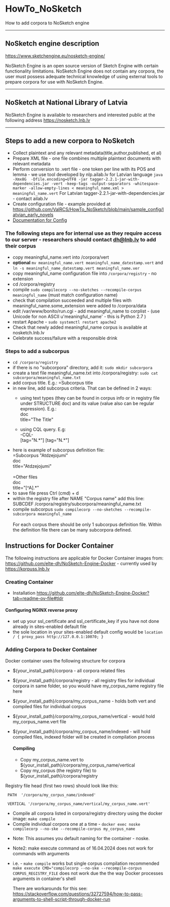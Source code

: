 # HowTo_NoSketch
How to add corpora to NoSketch engine

---
## NoSketch engine description

https://www.sketchengine.eu/nosketch-engine/

NoSketch Engine is an open source version of Sketch Engine with certain functionality limitations. NoSketch Engine does not contain any corpora, the user must possess adequate technical knowledge of using external tools to prepare corpora for use with NoSketch Engine.

---
## NoSketch at National Library of Latvia

NoSketch Engine is available to researchers and interested public at the following address
https://nosketch.lnb.lv

---
## Steps to add a new corpora to NoSketch

* Collect plaintext and any relevant metadata(title,author,published, et al)
* Prepare XML file - one file combines multiple plaintext documents with relevant metadata
* Perform conversion to .vert file - one token per line with its POS and lemma - we use tool developed by nlp.ailab.lv for Latvian language
```java -Xmx8G  -Dfile.encoding=UTF8 -jar tagger-2.2.1-jar-with-dependencies.jar -vert -keep-tags -output-separators -whitespace-marker -allow-empty-lines < meaningful_name.xml > meaningful_name.vert```
For Latvian tagger-2.2.1-jar-with-dependencies.jar - contact ailab.lv
* Create configuration file - example provided at https://github.com/ValRCS/HowTo_NoSketch/blob/main/sample_config/latvian_early_novels
* [Documentation for Config](https://www.sketchengine.eu/documentation/corpus-configuration-file-all-features/)


### The following steps are for internal use as they  require access to our server - researchers should contact dh@lnb.lv to add their corpus

* copy meaningful_name.vert into /corpora/vert
* **optional** ```mv meaningful_name.vert meaningful_name_datestamp.vert``` and ```ln -s meaningful_name_datestamp.vert meaningful_name.ver```
* copy meaningful_name configuration file into ```/corpora/registry``` - no extension
* cd /corpora/registry 
* compile ```sudo compilecorp --no-sketches --recompile-corpus meaningful_name``` (must match configuration name)
* check that compilation succeeded and multiple files with meaningful_name.some_extension were added to /corpora/data
* edit /var/www/bonito/run.cgi - add meaningful_name to corplist - (use Unicode for non ASCII u'meaningful_name' - this is Python 2.7 )
* restart Apache - ```sudo systemctl restart apache2```
* Check that newly added meaningful_name corpus is available at nosketch.lnb.lv
* Celebrate success/failure with a responsible drink


### Steps to add a subcorpus

* ```cd /corpora/registry```
* if there is no "subcorpora" directory, add it: ```sudo mkdir subcorpora```
* create a text file meaningful_name.txt into /corpora/registry: ```sudo cat subcorpora/meaningful_name.txt```
* add corpus title. E.g.: =Subcorpus title
* in new line, add subcorpus criteria. That can be defined in 2 ways:
  * using text types (they can be found in corpus info or in registry file under STRUCTURE doc) and its value (value also can be regular expression). E.g.:  
doc  
title="The Title"  

  * using CQL query. E.g:  
-CQL-  
[tag="N.\*"] [tag="N.\*"]
* here is example of subcorpus definition file:  
=Subcorpus "Atdzejojumi"  
doc  
title="Atdzejojumi"  <br><br>
=Other files  
doc  
title="[^A].*"  
* to save file press Ctrl (cmd) + d
* within the registry file after NAME "Corpus name" add this line:  
SUBCDEF /corpora/registry/subcorpora/meaningful_name.txt
* compile subcorpus ```sudo compilecorp --no-sketches --recompile-subcorpora meaningful_name ```  <br><br>
For each corpus there should be only 1 subcorpus definition file. Within the definition file there can be many subcorpora defined.

## Instructions for Docker Container

The following instructions are applicable for Docker Container images from: https://github.com/elte-dh/NoSketch-Engine-Docker - currently used by https://korpuss.lnb.lv

### Creating Container

* Installation https://github.com/elte-dh/NoSketch-Engine-Docker?tab=readme-ov-file#tldr

#### Configuring NGINX reverse proxy 

* set up your ssl_certificate and ssl_certificate_key if you have not done already  in sites-enabled default file
* the sole location in your sites-enabled default config would be
  `
  location / {
		proxy_pass http://127.0.0.1:10070;
	}
`

### Adding Corpora to Docker Container

Docker container uses the following structure for corpora

* ${your_install_path}/corpora - all corpora related files
* ${your_install_path}/corpora/registry - all registry files for individual corpora in same folder, so you would have my_corpus_name registry file here
* ${your_install_path}/corpora/my_corpus_name - holds both vert and compiled files for individual corpus
* ${your_install_path}/corpora/my_corpus_name/vertical - would hold my_corpus_name.vert file
* ${your_install_path}/corpora/my_corpus_name/indexed - will hold compiled files, indexed folder will be created in compilation process

  #### Compiling

  * Copy my_corpus_name.vert to ${your_install_path}/corpora/my_corpus_name/vertical
  * Copy my_corpus (the registry file) to ${your_install_path}/corpora/registry

Registry file head (first two rows) should look like this:

`
PATH  '/corpora/my_corpus_name/indexed'`


`
VERTICAL '/corpora/my_corpus_name/vertical/my_corpus_name.vert'`

  * Compile all corpora listed in corpora/registry directory using the docker image: `make compile`
  * Compile individual corpora one at a time - `docker exec noske compilecorp --no-ske --recompile-corpus my_corpus_name`
    
- Note: This assumes you default naming for the container - noske.
- Note2: make execute command as of 16.04.2024 does not work for commands with arguments
- 
    i.e. - `make compile` works but single corpus compilation recommended `make execute CMD="compilecorp --no-ske --recompile-corpus CORPUS_REGISTRY_FILE` does not work due the the way Docker processes arguments in container's shell

  There are workarounds for this see: https://stackoverflow.com/questions/32727594/how-to-pass-arguments-to-shell-script-through-docker-run
